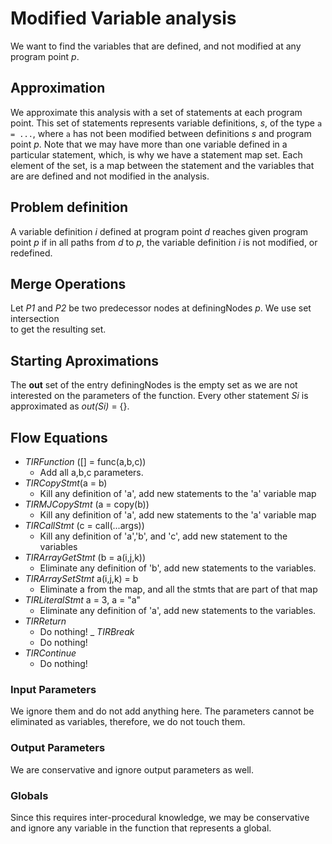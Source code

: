 # Modified Variable analysis
We want to find the variables that are defined, and not modified at any program
point _p_. 
## Approximation 
We approximate this analysis with a set of statements at each program point.
This set of statements represents variable definitions, _s_, of the type `a = ...`,
 where `a` has not been modified between definitions _s_ and program point _p_. Note
 that we may have more than one variable defined in a particular statement, which,
 is why we have a statement map set. Each element of the set, is a map between
 the statement and the variables that are are defined and not modified in the analysis. 
## Problem definition
A variable definition _i_ defined at program point _d_ reaches given program point _p_ if in 
all paths from _d_ to _p_, the variable definition _i_ is not modified, or redefined.
## Merge Operations
Let _P1_ and _P2_ be two predecessor nodes at definingNodes _p_. We use set intersection  
to get the resulting set.
## Starting Aproximations
The __out__ set of the entry definingNodes is the empty set as we are not
interested on the parameters of the function. Every other statement _Si_ is approximated as
_out(Si)_ = {}.
## Flow Equations
- _TIRFunction_ ([] = func(a,b,c))
    - Add all a,b,c parameters. 
- _TIRCopyStmt_(a = b)
    - Kill any definition of 'a', add new statements to the 'a' variable map
- _TIRMJCopyStmt_ (a = copy(b)) 
    - Kill any definition of 'a', add new statements to the 'a' variable map
- _TIRCallStmt_ (c = call(...args))
    - Kill any definition of 'a','b', and 'c',
     add new statement to the variables
- _TIRArrayGetStmt_ (b = a(i,j,k))
    -  Eliminate any definition of 'b',
       add new statements to the variables.
- _TIRArraySetStmt_ a(i,j,k) = b
    - Eliminate a from the map, and all the stmts that are part of that map
- _TIRLiteralStmt_ a = 3, a = "a"
    -  Eliminate any definition of 'a', add new statements to the variables.
- _TIRReturn_ 
    - Do nothing!
_ _TIRBreak_
    - Do nothing!
- _TIRContinue_
    - Do nothing!
### Input Parameters
We ignore them and do not add anything here. 
The parameters cannot be eliminated as variables, therefore, 
we do not touch them. 

### Output Parameters
We are conservative and ignore output parameters as well.
### Globals
Since this requires inter-procedural knowledge, we may be conservative and
ignore any variable in the function that represents a global.
 
